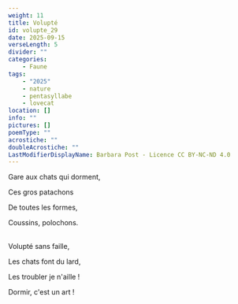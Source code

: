 ```yaml
---
weight: 11
title: Volupté
id: volupte_29
date: 2025-09-15
verseLength: 5
divider: ""
categories:
    - Faune
tags:
    - "2025"
    - nature
    - pentasyllabe
    - lovecat
location: []
info: ""
pictures: []
poemType: ""
acrostiche: ""
doubleAcrostiche: ""
LastModifierDisplayName: Barbara Post - Licence CC BY-NC-ND 4.0
---
```

Gare aux chats qui dorment,

Ces gros patachons

De toutes les formes,

Coussins, polochons.

 \
Volupté sans faille,

Les chats font du lard,

Les troubler je n'aille !

Dormir, c'est un art !
